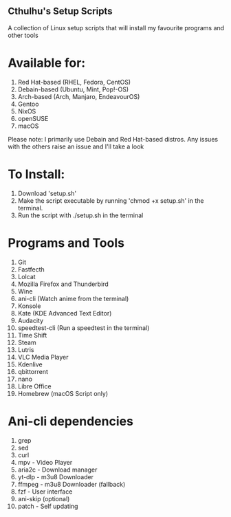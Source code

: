 ## Cthulhu's Setup Scripts
A collection of Linux setup scripts that will install my favourite programs and other tools

# Available for:

1. Red Hat-based (RHEL, Fedora, CentOS)
2. Debain-based  (Ubuntu, Mint, Pop!-OS)
3. Arch-based    (Arch, Manjaro, EndeavourOS)
5. Gentoo
6. NixOS
7. openSUSE
8. macOS

Please note: I primarily use Debain and Red Hat-based distros. Any issues with the others raise an issue and I'll take a look

# To Install: 

1. Download 'setup.sh'
2. Make the script executable by running 'chmod +x setup.sh' in the terminal.
3. Run the script with ./setup.sh in the terminal

# Programs and Tools

1. Git
2. Fastfecth
3. Lolcat
4. Mozilla Firefox and Thunderbird
5. Wine
6. ani-cli (Watch anime from the terminal)
7. Konsole
8. Kate (KDE Advanced Text Editor)
9. Audacity
10. speedtest-cli (Run a speedtest in the terminal)
11. Time Shift
12. Steam
13. Lutris
14. VLC Media Player
15. Kdenlive
16. qbittorrent
17. nano
18. Libre Office
19. Homebrew (macOS Script only)

# Ani-cli dependencies

1. grep
2. sed
3. curl
4. mpv - Video Player
5. aria2c - Download manager
6. yt-dlp - m3u8 Downloader
7. ffmpeg - m3u8 Downloader (fallback)
8. fzf - User interface
9. ani-skip (optional)
10. patch - Self updating



